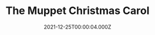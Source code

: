 ---
title: "The Muppet Christmas Carol"
year: 1992
date: 2021-12-25T00:00:04.000Z
permalink: /almanac/movies/2021-12-25-the-muppet-christmas-carol/index.html
link: https://letterboxd.com/rknightuk/film/the-muppet-christmas-carol/2/
rating: 3
---